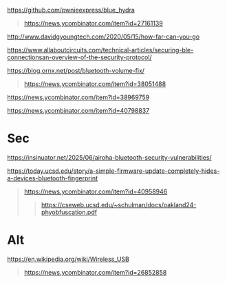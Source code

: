 
https://github.com/pwnieexpress/blue_hydra
> https://news.ycombinator.com/item?id=27161139

http://www.davidgyoungtech.com/2020/05/15/how-far-can-you-go

https://www.allaboutcircuits.com/technical-articles/securing-ble-connectionsan-overview-of-the-security-protocol/

https://blog.ornx.net/post/bluetooth-volume-fix/
> https://news.ycombinator.com/item?id=38051488

https://news.ycombinator.com/item?id=38969759

https://news.ycombinator.com/item?id=40798837

# Sec
https://insinuator.net/2025/06/airoha-bluetooth-security-vulnerabilities/

https://today.ucsd.edu/story/a-simple-firmware-update-completely-hides-a-devices-bluetooth-fingerprint
> https://news.ycombinator.com/item?id=40958946
> > https://cseweb.ucsd.edu/~schulman/docs/oakland24-phyobfuscation.pdf

# Alt
https://en.wikipedia.org/wiki/Wireless_USB
> https://news.ycombinator.com/item?id=26852858